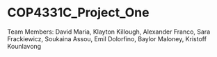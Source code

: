 # COP4331C_Project_One
Team Members: David Maria, Klayton Killough, Alexander Franco, Sara Frackiewicz, Soukaina Assou, Emil Dolorfino, Baylor Maloney, Kristoff Kounlavong
